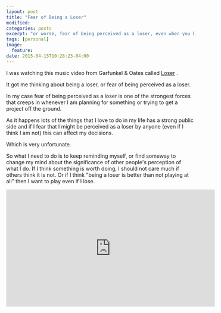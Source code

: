 ```yaml
---
layout: post
title: "Fear of Being a Loser"
modified:
categories: posts
excerpt: "or worse, fear of being perceived as a loser, even when you belive you are not"
tags: [personal]
image:
  feature:
date: 2015-04-15T10:28:23-04:00
---
```


I was watching this music video from Garfunkel & Oates called [Loser](https://www.youtube.com/watch?v=Kw2qEUwFbGM) .

It got me thinking about being a loser, or fear of being perceived as a loser.

In my case fear of being perceived as a loser is one of the strongest forces that creeps in whenever I am planning for something or trying to get a project off the ground.

As it happens lots of the things that I love to do in my life has a strong public side and if I fear that I might be perceived as a loser by anyone (even if I think I am not) this can affect my decisions.

Which is very unfortunate.

So what I need to do is to keep reminding myself, or find someway to change my mind about the significance of other people's perception of what I do. If I think something is worth doing, I should not care much if others think it is not. Or if I think "being a loser is better than not playing at all" then I want to play even if I lose.

<iframe width="560" height="315" src="https://www.youtube.com/embed/Kw2qEUwFbGM" frameborder="0" allowfullscreen></iframe>
